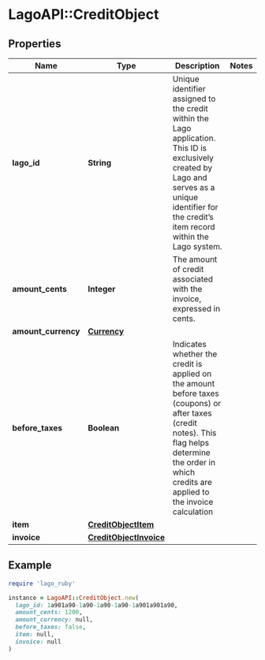 # LagoAPI::CreditObject

## Properties

| Name | Type | Description | Notes |
| ---- | ---- | ----------- | ----- |
| **lago_id** | **String** | Unique identifier assigned to the credit within the Lago application. This ID is exclusively created by Lago and serves as a unique identifier for the credit’s item record within the Lago system. |  |
| **amount_cents** | **Integer** | The amount of credit associated with the invoice, expressed in cents. |  |
| **amount_currency** | [**Currency**](Currency.md) |  |  |
| **before_taxes** | **Boolean** | Indicates whether the credit is applied on the amount before taxes (coupons) or after taxes (credit notes). This flag helps determine the order in which credits are applied to the invoice calculation |  |
| **item** | [**CreditObjectItem**](CreditObjectItem.md) |  |  |
| **invoice** | [**CreditObjectInvoice**](CreditObjectInvoice.md) |  |  |

## Example

```ruby
require 'lago_ruby'

instance = LagoAPI::CreditObject.new(
  lago_id: 1a901a90-1a90-1a90-1a90-1a901a901a90,
  amount_cents: 1200,
  amount_currency: null,
  before_taxes: false,
  item: null,
  invoice: null
)
```

